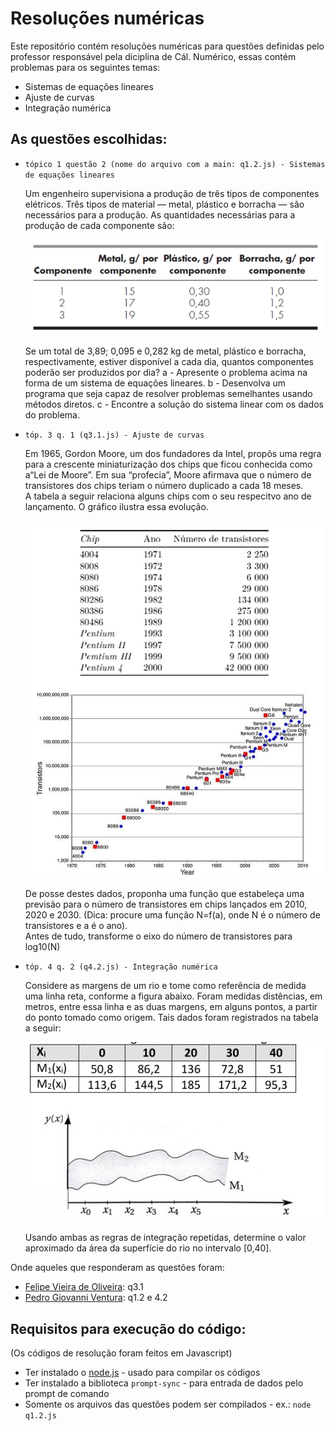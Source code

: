 # Resoluções numéricas
Este repositório contém resoluções numéricas para questões definidas pelo professor responsável pela diciplina de Cál. Numérico, essas contém problemas para os seguintes temas:
- Sistemas de equações lineares
- Ajuste de curvas
- Integração numérica

## As questões escolhidas:
  - ```tópico 1 questão 2 (nome do arquivo com a main: q1.2.js) - Sistemas de equações lineares```
    
      Um engenheiro supervisiona a produção de três tipos de componentes elétricos. Três tipos de 
      material — metal, plástico e borracha — são necessários para a produção. As quantidades 
      necessárias para a produção de cada componente são:

      ![Imagem da questão](/img/q1.jpeg)

      Se um total de 3,89; 0,095 e 0,282 kg de metal, plástico e borracha, respectivamente, estiver 
      disponível a cada dia, quantos componentes poderão ser produzidos por dia?
      a - Apresente o problema acima na forma de um sistema de equações lineares. 
      b - Desenvolva um programa que seja capaz de resolver problemas semelhantes usando métodos diretos. 
      c - Encontre a solução do sistema linear com os dados do problema.
    
  - ```tóp. 3 q. 1 (q3.1.js) - Ajuste de curvas```

    Em 1965, Gordon Moore, um dos fundadores da Intel, propôs uma regra para a 
    crescente miniaturização dos chips que ficou conhecida como a“Lei de Moore”. Em sua 
    “profecia”, Moore afirmava que o número de transistores dos chips teriam o número 
    duplicado a cada 18 meses.  
    A tabela a seguir relaciona alguns chips com o seu respecitvo ano de lançamento. O 
    gráfico ilustra essa evolução.
    
    ![Imagem da questão](/img/q3.jpeg)

    De posse destes dados, proponha uma função que estabeleça uma previsão para o número de transistores em 
    chips lançados em 2010, 2020 e 2030. (Dica: procure uma função N=f(a), onde N é o número de transistores e 
    a é o ano).  
    Antes de tudo, transforme o eixo do número de transistores para log10(N)
    
  - ```tóp. 4 q. 2 (q4.2.js) - Integração numérica```

    Considere as margens de um rio e tome como referência de medida uma linha reta, conforme a 
    figura abaixo. Foram medidas distências, em metros, entre essa linha e as duas margens, em alguns 
    pontos, a partir do ponto tomado como origem. Tais dados foram registrados na tabela a seguir:

    ![Imagem da questão](/img/q4.jpeg)

    Usando ambas as regras de integração repetidas, determine o valor aproximado da área da 
    superfície do rio no intervalo [0,40]. 


Onde aqueles que responderam as questões foram:
  - [Felipe Vieira de Oliveira](https://github.com/FelipeVieira9): q3.1
  - [Pedro Giovanni Ventura](https://github.com/PedroVentura21): q1.2 e 4.2

## Requisitos para execução do código:
(Os códigos de resolução foram feitos em Javascript)
  - Ter instalado o [node.js](https://nodejs.org/pt) - usado para compilar os códigos
  - Ter instalado a biblioteca ```prompt-sync``` - para entrada de dados pelo prompt de comando
  - Somente os arquivos das questões podem ser compilados - ex.: ```node q1.2.js```
